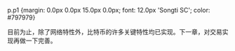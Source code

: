   
p.p1 {margin: 0.0px 0.0px 15.0px 0.0px; font: 12.0px 'Songti SC'; color: \#797979}  


目前为止，除了网络特性外，比特币的许多关键特性均已实现。下一章，对交易实现再做一下完善。

